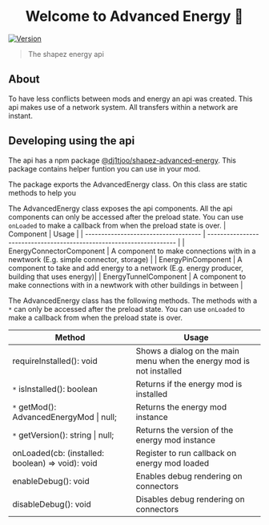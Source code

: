 <h1 align="center">Welcome to Advanced Energy 👋</h1>
<p>
  <a href="https://www.npmjs.com/package/@dj1tjoo/shapez-advanced-energy" target="_blank">
    <img alt="Version" src="https://img.shields.io/npm/v/@dj1tjoo/shapez-advanced-energy.svg">
  </a>
</p>

> The shapez energy api

## About

To have less conflicts between mods and energy an api was created. This api makes use of a network system. All transfers within a network are instant.

## Developing using the api

The api has a npm package [@dj1tjoo/shapez-advanced-energy](https://www.npmjs.com/package/@dj1tjoo/shapez-advanced-energy). This package contains helper funtion you can use in your mod.

The package exports the AdvancedEnergy class. On this class are static methods to help you

The AdvancedEnergy class exposes the api components. All the api components can only be accessed after the preload state. You can use `onLoaded` to make a callback from when the preload state is over.
| Component | Usage |
| ------------------------------------ | -------------------------------------------------------------------- |
| EnergyConnectorComponent | A component to make connections with in a newtwork (E.g. simple connector, storage) |
| EnergyPinComponent | A component to take and add energy to a network (E.g. energy producer, building that uses energy)|
| EnergyTunnelComponent | A component to make connections with in a newtwork with other buildings in between |

The AdvancedEnergy class has the following methods. The methods with a `*` can only be accessed after the preload state. You can use `onLoaded` to make a callback from when the preload state is over.

| Method                                           | Usage                                                                |
| ------------------------------------------------ | -------------------------------------------------------------------- |
| requireInstalled(): void                         | Shows a dialog on the main menu when the energy mod is not installed |
| `*` isInstalled(): boolean                       | Returns if the energy mod is installed                               |
| `*` getMod(): AdvancedEnergyMod \| null;         | Returns the energy mod instance                                      |
| `*` getVersion(): string \| null;                | Returns the version of the energy mod instance                       |
| onLoaded(cb: (installed: boolean) => void): void | Register to run callback on energy mod loaded                        |
| enableDebug(): void                              | Enables debug rendering on connectors                                |
| disableDebug(): void                             | Disables debug rendering on connectors                               |

